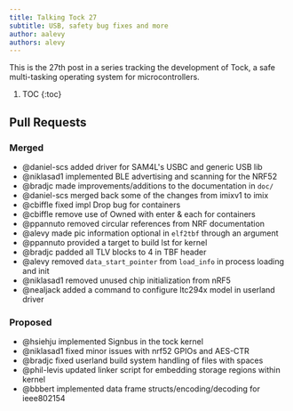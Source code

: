 ```yaml
---
title: Talking Tock 27
subtitle: USB, safety bug fixes and more
author: aalevy
authors: alevy
---
```


This is the 27th post in a series tracking the development of Tock, a
safe multi-tasking operating system for microcontrollers.

1. TOC
{:toc}

## Pull Requests

### Merged

  * @daniel-scs added driver for SAM4L's USBC and generic USB lib
  * @niklasad1 implemented BLE advertising and scanning for the NRF52
  * @bradjc made improvements/additions to the documentation in `doc/`
  * @daniel-scs merged back some of the changes from imixv1 to imix
  * @cbiffle fixed impl Drop bug for containers
  * @cbiffle remove use of Owned with enter & each for containers
  * @ppannuto removed circular references from NRF documentation
  * @alevy made pic information optional in `elf2tbf` through an argument
  * @ppannuto provided a target to build lst for kernel
  * @bradjc padded all TLV blocks to 4 in TBF header
  * @alevy removed `data_start_pointer` from `load_info` in process loading and init
  * @niklasad1 removed unused chip initialization from nRF5
  * @nealjack added a command to configure ltc294x model in userland driver

### Proposed

  * @hsiehju implemented Signbus in the tock kernel
  * @niklasad1 fixed minor issues with nrf52 GPIOs and AES-CTR
  * @bradjc fixed userland build system handling of files with spaces
  * @phil-levis updated linker script for embedding storage regions within kernel
  * @bbbert implemented data frame structs/encoding/decoding for ieee802154

